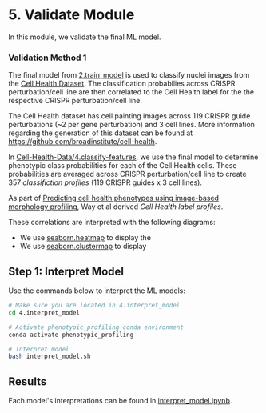 # 5. Validate Module

In this module, we validate the final ML model.

### Validation Method 1

The final model from [2.train_model](../2.train_model/) is used to classify nuclei images from the [Cell Health Dataset](https://github.com/WayScience/cell-health-data).
The classification probabilies across CRISPR perturbation/cell line are then correlated to the Cell Health label for the the respective CRISPR perturbation/cell line.

The Cell Health dataset has cell painting images across 119 CRISPR guide perturbations (~2 per gene perturbation) and 3 cell lines.
More information regarding the generation of this dataset can be found at https://github.com/broadinstitute/cell-health.

In [Cell-Health-Data/4.classify-features](https://github.com/WayScience/cell-health-data/tree/master/4.classify-features), we use the final model to determine phenotypic class probabilities for each of the Cell Health cells.
These probabilities are averaged across CRISPR perturbation/cell line to create 357 *classifiction profiles* (119 CRISPR guides x 3 cell lines).

As part of [Predicting cell health phenotypes using image-based morphology profiling](https://www.molbiolcell.org/doi/10.1091/mbc.E20-12-0784), Way et al derived *Cell Health label profiles*.


These correlations are interpreted with the following diagrams:

- We use [seaborn.heatmap](https://seaborn.pydata.org/generated/seaborn.heatmap.html) to display the 
- We use [seaborn.clustermap](https://seaborn.pydata.org/generated/seaborn.clustermap.html) to display 

## Step 1: Interpret Model

Use the commands below to interpret the ML models:

```sh
# Make sure you are located in 4.interpret_model
cd 4.interpret_model

# Activate phenotypic_profiling conda environment
conda activate phenotypic_profiling

# Interpret model
bash interpret_model.sh
```

## Results

Each model's interpretations can be found in [interpret_model.ipynb](interpret_model.ipynb).